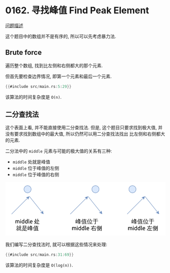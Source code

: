# 0162. 寻找峰值 Find Peak Element

[问题描述](https://leetcode.com/problems/find-peak-element)

这个题目中的数组并不是有序的, 所以可以先考虑暴力法.

## Brute force

遍历整个数组, 找到比左侧和右侧都大的那个元素.

但首先要检查边界情况, 即第一个元素和最后一个元素.

```rust
{{#include src/main.rs:5:29}}
```

该算法的时间复杂度是 `O(n)`.

## 二分查找法

这个表面上看, 并不能直接使用二分查找法.
但是, 这个题目只要求找到极大值, 并没有要求找到数组中的最大值, 所以仍然可以用二分查找法找出
比左侧和右侧都大的元素.

二分法中的 `middle` 元素与可能的极大值的关系有三种:

- `middle` 处就是峰值
- `middle` 位于峰值的左侧
- `middle` 位于峰值的右侧

![peak position](assets/peak-position.svg)

我们编写二分查找法时, 就可以根据这些情况来处理:

```rust
{{#include src/main.rs:31:69}}
```

该算法的时间复杂度是 `O(log(n))`.